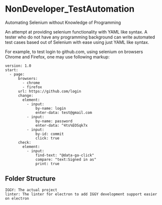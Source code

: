 # NonDeveloper_TestAutomation
Automating Selenium without Knowledge of Programming


An attempt at providing selenium functionality with YAML like syntax. A tester who do not have any programming background can write automated test cases based out of Selenium with ease using just YAML like syntax.

For example, to test login to github.com, using selenium on browsers Chrome and Firefox, one may use following markup:

    version: 1.0
    start:
      - page:
          browsers:
            - chrome
            - firefox
          url: https://github.com/login
          change:
            element:
              - input:
                  by-name: login
                  enter-data: test@gmail.com
              - input:
                  by-name: password
                  enter-data: ^4ts%EOSqk7x
              - input:
                  by-id: commit
                  click: true
          check:
            element:
              - input:
                  find-text: "@data-ga-click"
                  compare: "text:Signed in as"
                  print: true


## Folder Structure

    IGGY: The actual project
    linter: The linter for electron to add IGGY development support easier on electron
    
